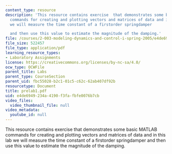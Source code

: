 ```yaml
---
content_type: resource
description: 'This resource contains exercise  that demonstrates some basic MATLAB
  commands for creating and plotting vectors and matrices of data and in this lab
  we will measure the time constant of a firstorder springdamper

  and then use this value to estimate the magnitude of the damping.'
file: /courses/2-003-modeling-dynamics-and-control-i-spring-2005/e4de6949234a4190f3fafbfe0076b7cb_prelab1.pdf
file_size: 522457
file_type: application/pdf
learning_resource_types:
- Laboratory Assignments
license: https://creativecommons.org/licenses/by-nc-sa/4.0/
ocw_type: OCWFile
parent_title: Labs
parent_type: CourseSection
parent_uid: fbc55028-b2c1-01c5-c62c-62ab407df92b
resourcetype: Document
title: prelab1.pdf
uid: e4de6949-234a-4190-f3fa-fbfe0076b7cb
video_files:
  video_thumbnail_file: null
video_metadata:
  youtube_id: null
---
```

This resource contains exercise  that demonstrates some basic MATLAB commands for creating and plotting vectors and matrices of data and in this lab we will measure the time constant of a firstorder springdamper
and then use this value to estimate the magnitude of the damping.